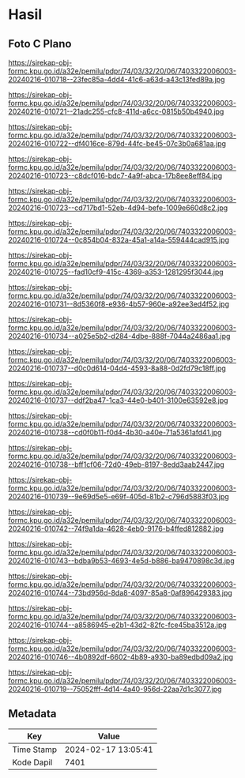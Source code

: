 # Hasil

## Foto C Plano

https://sirekap-obj-formc.kpu.go.id/a32e/pemilu/pdpr/74/03/32/20/06/7403322006003-20240216-010718--23fec85a-4dd4-41c6-a63d-a43c13fed89a.jpg

https://sirekap-obj-formc.kpu.go.id/a32e/pemilu/pdpr/74/03/32/20/06/7403322006003-20240216-010721--21adc255-cfc8-411d-a6cc-0815b50b4940.jpg

https://sirekap-obj-formc.kpu.go.id/a32e/pemilu/pdpr/74/03/32/20/06/7403322006003-20240216-010722--df4016ce-879d-44fc-be45-07c3b0a681aa.jpg

https://sirekap-obj-formc.kpu.go.id/a32e/pemilu/pdpr/74/03/32/20/06/7403322006003-20240216-010723--c8dcf016-bdc7-4a9f-abca-17b8ee8eff84.jpg

https://sirekap-obj-formc.kpu.go.id/a32e/pemilu/pdpr/74/03/32/20/06/7403322006003-20240216-010723--cd717bd1-52eb-4d94-befe-1009e660d8c2.jpg

https://sirekap-obj-formc.kpu.go.id/a32e/pemilu/pdpr/74/03/32/20/06/7403322006003-20240216-010724--0c854b04-832a-45a1-a14a-559444cad915.jpg

https://sirekap-obj-formc.kpu.go.id/a32e/pemilu/pdpr/74/03/32/20/06/7403322006003-20240216-010725--fad10cf9-415c-4369-a353-1281295f3044.jpg

https://sirekap-obj-formc.kpu.go.id/a32e/pemilu/pdpr/74/03/32/20/06/7403322006003-20240216-010731--8d5360f8-e936-4b57-960e-a92ee3ed4f52.jpg

https://sirekap-obj-formc.kpu.go.id/a32e/pemilu/pdpr/74/03/32/20/06/7403322006003-20240216-010734--a025e5b2-d284-4dbe-888f-7044a2486aa1.jpg

https://sirekap-obj-formc.kpu.go.id/a32e/pemilu/pdpr/74/03/32/20/06/7403322006003-20240216-010737--d0c0d614-04d4-4593-8a88-0d2fd79c18ff.jpg

https://sirekap-obj-formc.kpu.go.id/a32e/pemilu/pdpr/74/03/32/20/06/7403322006003-20240216-010737--ddf2ba47-1ca3-44e0-b401-3100e63592e8.jpg

https://sirekap-obj-formc.kpu.go.id/a32e/pemilu/pdpr/74/03/32/20/06/7403322006003-20240216-010738--cd0f0b11-f0d4-4b30-a40e-71a5361afd41.jpg

https://sirekap-obj-formc.kpu.go.id/a32e/pemilu/pdpr/74/03/32/20/06/7403322006003-20240216-010738--bff1cf06-72d0-49eb-8197-8edd3aab2447.jpg

https://sirekap-obj-formc.kpu.go.id/a32e/pemilu/pdpr/74/03/32/20/06/7403322006003-20240216-010739--9e69d5e5-e69f-405d-81b2-c796d5883f03.jpg

https://sirekap-obj-formc.kpu.go.id/a32e/pemilu/pdpr/74/03/32/20/06/7403322006003-20240216-010742--74f9a1da-4628-4eb0-9176-b4ffed812882.jpg

https://sirekap-obj-formc.kpu.go.id/a32e/pemilu/pdpr/74/03/32/20/06/7403322006003-20240216-010743--bdba9b53-4693-4e5d-b886-ba9470898c3d.jpg

https://sirekap-obj-formc.kpu.go.id/a32e/pemilu/pdpr/74/03/32/20/06/7403322006003-20240216-010744--73bd956d-8da8-4097-85a8-0af896429383.jpg

https://sirekap-obj-formc.kpu.go.id/a32e/pemilu/pdpr/74/03/32/20/06/7403322006003-20240216-010744--a8586945-e2b1-43d2-82fc-fce45ba3512a.jpg

https://sirekap-obj-formc.kpu.go.id/a32e/pemilu/pdpr/74/03/32/20/06/7403322006003-20240216-010746--4b0892df-6602-4b89-a930-ba89edbd09a2.jpg

https://sirekap-obj-formc.kpu.go.id/a32e/pemilu/pdpr/74/03/32/20/06/7403322006003-20240216-010719--75052fff-4d14-4a40-956d-22aa7d1c3077.jpg


## Metadata

| Key        | Value               |
| ---------- | ------------------- |
| Time Stamp | 2024-02-17 13:05:41 |
| Kode Dapil | 7401                |



